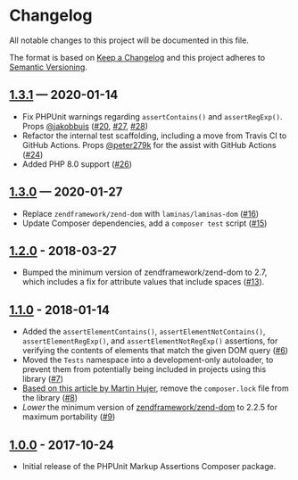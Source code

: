 # Changelog

All notable changes to this project will be documented in this file.

The format is based on [Keep a Changelog](http://keepachangelog.com/en/1.0.0/)
and this project adheres to [Semantic Versioning](http://semver.org/spec/v2.0.0.html).

## [1.3.1] — 2020-01-14

* Fix PHPUnit warnings regarding `assertContains()` and `assertRegExp()`. Props [@jakobbuis](https://github.com/jakobbuis) ([#20], [#27], [#28])
* Refactor the internal test scaffolding, including a move from Travis CI to GitHub Actions. Props [@peter279k](https://github.com/peter279k) for the assist with GitHub Actions ([#24])
* Added PHP 8.0 support ([#26])

## [1.3.0] — 2020-01-27

* Replace `zendframework/zend-dom` with `laminas/laminas-dom` ([#16])
* Update Composer dependencies, add a `composer test` script ([#15])


## [1.2.0] - 2018-03-27

* Bumped the minimum version of zendframework/zend-dom to 2.7, which includes a fix for attribute values that include spaces ([#13]).


## [1.1.0] - 2018-01-14

* Added the `assertElementContains()`, `assertElementNotContains()`, `assertElementRegExp()`, and `assertElementNotRegExp()` assertions, for verifying the contents of elements that match the given DOM query ([#6])
* Moved the `Tests` namespace into a development-only autoloader, to prevent them from potentially being included in projects using this library ([#7])
* [Based on this article by Martin Hujer](https://blog.martinhujer.cz/17-tips-for-using-composer-efficiently/#tip-%236%3A-put-%60composer.lock%60-into-%60.gitignore%60-in-libraries), remove the `composer.lock` file from the library ([#8])
* _Lower_ the minimum version of [zendframework/zend-dom](https://packagist.org/packages/zendframework/zend-dom) to 2.2.5 for maximum portability ([#9])


## [1.0.0] - 2017-10-24

* Initial release of the PHPUnit Markup Assertions Composer package.


[Unreleased]: https://github.com/stevegrunwell/phpunit-markup-assertions/compare/master...develop
[1.3.1]: https://github.com/stevegrunwell/phpunit-markup-assertions/releases/tag/v1.3.1
[1.3.0]: https://github.com/stevegrunwell/phpunit-markup-assertions/releases/tag/v1.3.0
[1.2.0]: https://github.com/stevegrunwell/phpunit-markup-assertions/releases/tag/v1.2.0
[1.1.0]: https://github.com/stevegrunwell/phpunit-markup-assertions/releases/tag/v1.1.0
[1.0.0]: https://github.com/stevegrunwell/phpunit-markup-assertions/releases/tag/v1.0.0
[#6]: https://github.com/stevegrunwell/phpunit-markup-assertions/issues/6
[#7]: https://github.com/stevegrunwell/phpunit-markup-assertions/issues/7
[#8]: https://github.com/stevegrunwell/phpunit-markup-assertions/issues/8
[#9]: https://github.com/stevegrunwell/phpunit-markup-assertions/issues/9
[#13]: https://github.com/stevegrunwell/phpunit-markup-assertions/issues/13
[#15]: https://github.com/stevegrunwell/phpunit-markup-assertions/pull/15
[#16]: https://github.com/stevegrunwell/phpunit-markup-assertions/issues/16
[#20]: https://github.com/stevegrunwell/phpunit-markup-assertions/pull/20
[#24]: https://github.com/stevegrunwell/phpunit-markup-assertions/pull/24
[#26]: https://github.com/stevegrunwell/phpunit-markup-assertions/pull/26
[#27]: https://github.com/stevegrunwell/phpunit-markup-assertions/pull/27
[#28]: https://github.com/stevegrunwell/phpunit-markup-assertions/pull/28
